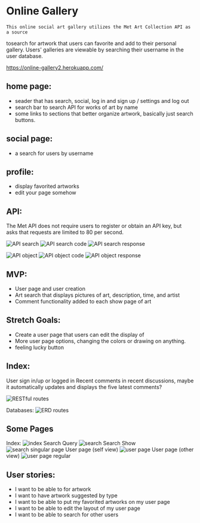 # Online Gallery

    This online social art gallery utilizes the Met Art Collection API as a source
tosearch for artwork that users can favorite and add to their personal gallery. Users' galleries are viewable by searching their username in the user database.

https://online-gallery2.herokuapp.com/

## home page:
- seader that has search, social, log in and sign up / settings and log out
- search bar to search API for works of art by name
- some links to sections that better organize artwork, basically just search buttons.

## social page:
- a search for users by username

## profile:
- display favorited artworks
- edit your page somehow


## API:
The Met API does not require users to register or obtain an API key, but asks that requests are limited to 80 per second.

![API search](pics/apisearch.png)
![API search code](pics/apisearchjs.png)
![API search response](pics/apisearchresponse.png)


![API object](pics/apiobject.png)
![API object code](pics/apiobjectjs.png)
![API object response](pics/apiobjectresponse.png)


## MVP:
- User page and user creation
- Art search that displays pictures of art, description, time, and artist
- Comment functionality added to each show page of art

## Stretch Goals:
- Create a user page that users can edit the display of
- More user page options, changing the colors or drawing on anything.
- feeling lucky button

## Index:
User sign in/up or logged in
Recent comments in recent discussions, maybe it automatically updates and displays the five latest comments?

![RESTful routes](pics/RESTful.png)

Databases:
![ERD routes](pics/ERD.png)


## Some Pages
Index:
![index](pics/Index.png)
Search Query
![search](pics/search/query.png)
Search Show
![search singular page](pics/search/shw.png)
User page (self view)
![user page](pics/social/id-self-view.png)
User page (other view)
![user page regular](pics/social/id.png)

## User stories:
- I want to be able to for artwork
- I want to have artwork suggested by type 
- I want to be able to put my favorited artworks on my user page
- I want to be able to edit the layout of my user page
- I want to be able to search for other users
